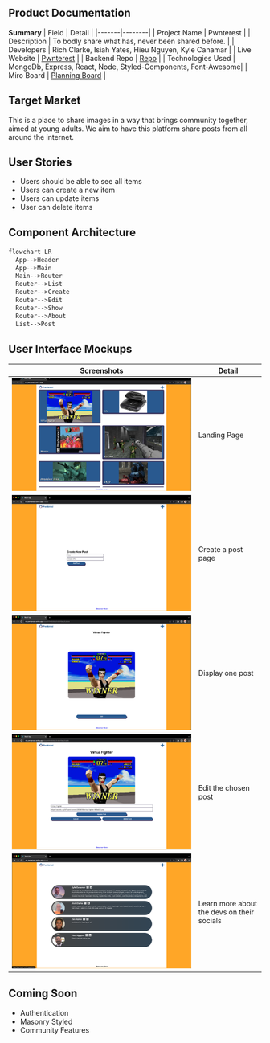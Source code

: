## Product Documentation

**Summary**
| Field | Detail |
|-------|--------|
| Project Name | Pwnterest |
| Description | To bodly share what has, never been shared before. |
| Developers | Rich Clarke, Isiah Yates, Hieu Nguyen, Kyle Canamar |
| Live Website | [Pwnterest](https://pwnterest.netlify.app/) |
| Backend Repo | [Repo](https://github.com/Isyates/pwnterest-project3-backend) |
| Technologies Used | MongoDb, Express, React, Node, Styled-Components, Font-Awesome|
| Miro Board | [Planning Board](https://miro.com/app/board/uXjVOvBb9KI=/?share_link_id=47759428068) |

## Target Market

This is a place to share images in a way that brings community together, aimed at young adults. We aim to have this platform share posts from all around the internet.

## User Stories

- Users should be able to see all items
- Users can create a new item
- Users can update items
- User can delete items


## Component Architecture

```mermaid
flowchart LR
  App-->Header
  App-->Main
  Main-->Router
  Router-->List
  Router-->Create
  Router-->Edit
  Router-->Show
  Router-->About
  List-->Post
```

## User Interface Mockups

| Screenshots | Detail |
|-------|--------|
|![Home](https://github.com/Isyates/pwnterest-project3-frontend/blob/main/public/Main.png?raw=true) | Landing Page |
| ![Create](https://github.com/Isyates/pwnterest-project3-frontend/blob/main/public/Create.png?raw=true) | Create a post page |
| ![Show](https://github.com/Isyates/pwnterest-project3-frontend/blob/main/public/Show.png?raw=true) | Display one post |
| ![Edit](https://github.com/Isyates/pwnterest-project3-frontend/blob/main/public/Edit.png?raw=true) | Edit the chosen post |
| ![About](https://github.com/Isyates/pwnterest-project3-frontend/blob/main/public/About.png?raw=true) | Learn more about the devs on their socials |

## Coming Soon

- Authentication
- Masonry Styled
- Community Features